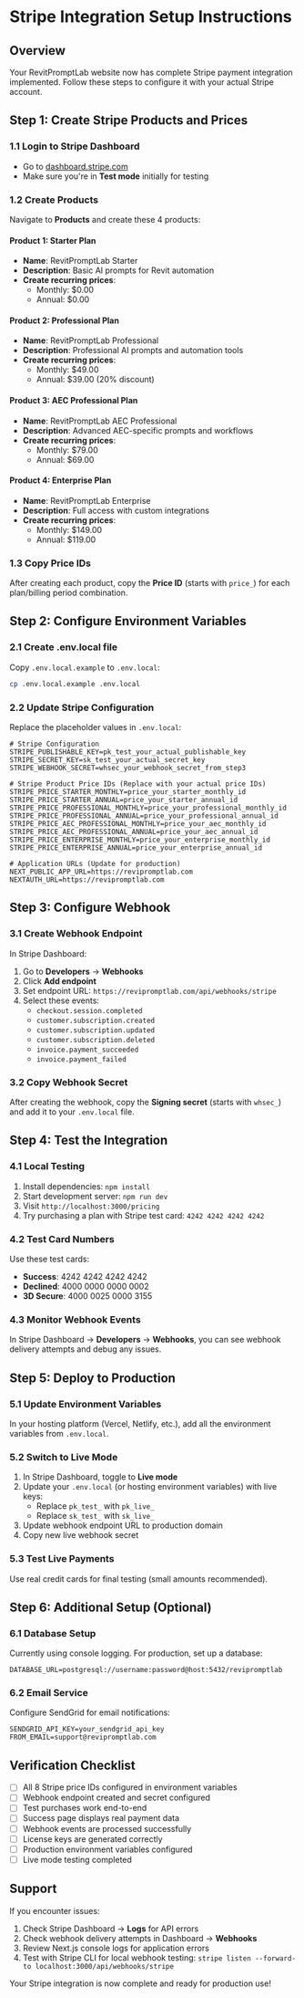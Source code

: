 # Stripe Integration Setup Instructions

## Overview
Your RevitPromptLab website now has complete Stripe payment integration implemented. Follow these steps to configure it with your actual Stripe account.

## Step 1: Create Stripe Products and Prices

### 1.1 Login to Stripe Dashboard
- Go to [dashboard.stripe.com](https://dashboard.stripe.com)
- Make sure you're in **Test mode** initially for testing

### 1.2 Create Products
Navigate to **Products** and create these 4 products:

#### Product 1: Starter Plan
- **Name**: RevitPromptLab Starter
- **Description**: Basic AI prompts for Revit automation
- **Create recurring prices**:
  - Monthly: $0.00
  - Annual: $0.00

#### Product 2: Professional Plan  
- **Name**: RevitPromptLab Professional
- **Description**: Professional AI prompts and automation tools
- **Create recurring prices**:
  - Monthly: $49.00
  - Annual: $39.00 (20% discount)

#### Product 3: AEC Professional Plan
- **Name**: RevitPromptLab AEC Professional  
- **Description**: Advanced AEC-specific prompts and workflows
- **Create recurring prices**:
  - Monthly: $79.00
  - Annual: $69.00

#### Product 4: Enterprise Plan
- **Name**: RevitPromptLab Enterprise
- **Description**: Full access with custom integrations
- **Create recurring prices**:
  - Monthly: $149.00  
  - Annual: $119.00

### 1.3 Copy Price IDs
After creating each product, copy the **Price ID** (starts with `price_`) for each plan/billing period combination.

## Step 2: Configure Environment Variables

### 2.1 Create .env.local file
Copy `.env.local.example` to `.env.local`:
```bash
cp .env.local.example .env.local
```

### 2.2 Update Stripe Configuration
Replace the placeholder values in `.env.local`:

```env
# Stripe Configuration  
STRIPE_PUBLISHABLE_KEY=pk_test_your_actual_publishable_key
STRIPE_SECRET_KEY=sk_test_your_actual_secret_key
STRIPE_WEBHOOK_SECRET=whsec_your_webhook_secret_from_step3

# Stripe Product Price IDs (Replace with your actual price IDs)
STRIPE_PRICE_STARTER_MONTHLY=price_your_starter_monthly_id
STRIPE_PRICE_STARTER_ANNUAL=price_your_starter_annual_id
STRIPE_PRICE_PROFESSIONAL_MONTHLY=price_your_professional_monthly_id
STRIPE_PRICE_PROFESSIONAL_ANNUAL=price_your_professional_annual_id
STRIPE_PRICE_AEC_PROFESSIONAL_MONTHLY=price_your_aec_monthly_id
STRIPE_PRICE_AEC_PROFESSIONAL_ANNUAL=price_your_aec_annual_id
STRIPE_PRICE_ENTERPRISE_MONTHLY=price_your_enterprise_monthly_id
STRIPE_PRICE_ENTERPRISE_ANNUAL=price_your_enterprise_annual_id

# Application URLs (Update for production)
NEXT_PUBLIC_APP_URL=https://revipromptlab.com
NEXTAUTH_URL=https://revipromptlab.com
```

## Step 3: Configure Webhook

### 3.1 Create Webhook Endpoint
In Stripe Dashboard:
1. Go to **Developers** → **Webhooks**
2. Click **Add endpoint**
3. Set endpoint URL: `https://revipromptlab.com/api/webhooks/stripe`
4. Select these events:
   - `checkout.session.completed`
   - `customer.subscription.created`
   - `customer.subscription.updated` 
   - `customer.subscription.deleted`
   - `invoice.payment_succeeded`
   - `invoice.payment_failed`

### 3.2 Copy Webhook Secret
After creating the webhook, copy the **Signing secret** (starts with `whsec_`) and add it to your `.env.local` file.

## Step 4: Test the Integration

### 4.1 Local Testing
1. Install dependencies: `npm install`
2. Start development server: `npm run dev`
3. Visit `http://localhost:3000/pricing`
4. Try purchasing a plan with Stripe test card: `4242 4242 4242 4242`

### 4.2 Test Card Numbers
Use these test cards:
- **Success**: 4242 4242 4242 4242
- **Declined**: 4000 0000 0000 0002
- **3D Secure**: 4000 0025 0000 3155

### 4.3 Monitor Webhook Events
In Stripe Dashboard → **Developers** → **Webhooks**, you can see webhook delivery attempts and debug any issues.

## Step 5: Deploy to Production

### 5.1 Update Environment Variables
In your hosting platform (Vercel, Netlify, etc.), add all the environment variables from `.env.local`.

### 5.2 Switch to Live Mode
1. In Stripe Dashboard, toggle to **Live mode**
2. Update your `.env.local` (or hosting environment variables) with live keys:
   - Replace `pk_test_` with `pk_live_`
   - Replace `sk_test_` with `sk_live_`
3. Update webhook endpoint URL to production domain
4. Copy new live webhook secret

### 5.3 Test Live Payments
Use real credit cards for final testing (small amounts recommended).

## Step 6: Additional Setup (Optional)

### 6.1 Database Setup
Currently using console logging. For production, set up a database:
```env
DATABASE_URL=postgresql://username:password@host:5432/revipromptlab
```

### 6.2 Email Service
Configure SendGrid for email notifications:
```env
SENDGRID_API_KEY=your_sendgrid_api_key
FROM_EMAIL=support@revipromptlab.com
```

## Verification Checklist

- [ ] All 8 Stripe price IDs configured in environment variables
- [ ] Webhook endpoint created and secret configured  
- [ ] Test purchases work end-to-end
- [ ] Success page displays real payment data
- [ ] Webhook events are processed successfully
- [ ] License keys are generated correctly
- [ ] Production environment variables configured
- [ ] Live mode testing completed

## Support

If you encounter issues:
1. Check Stripe Dashboard → **Logs** for API errors
2. Check webhook delivery attempts in Dashboard → **Webhooks**
3. Review Next.js console logs for application errors
4. Test with Stripe CLI for local webhook testing: `stripe listen --forward-to localhost:3000/api/webhooks/stripe`

Your Stripe integration is now complete and ready for production use!